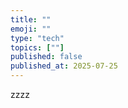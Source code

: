 ```yaml
---
title: ""
emoji: ""
type: "tech"
topics: [""]
published: false
published_at: 2025-07-25
---
```


zzzz
